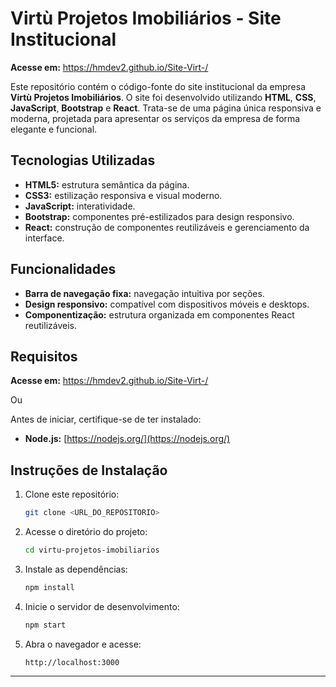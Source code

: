 # Virtù Projetos Imobiliários - Site Institucional

**Acesse em:** https://hmdev2.github.io/Site-Virt-/

Este repositório contém o código-fonte do site institucional da empresa **Virtù Projetos Imobiliários**. O site foi desenvolvido utilizando **HTML**, **CSS**, **JavaScript**, **Bootstrap** e **React**. Trata-se de uma página única responsiva e moderna, projetada para apresentar os serviços da empresa de forma elegante e funcional.

## Tecnologias Utilizadas
- **HTML5:** estrutura semântica da página.
- **CSS3:** estilização responsiva e visual moderno.
- **JavaScript:** interatividade.
- **Bootstrap:** componentes pré-estilizados para design responsivo.
- **React:** construção de componentes reutilizáveis e gerenciamento da interface.

## Funcionalidades
- **Barra de navegação fixa:** navegação intuitiva por seções.
- **Design responsivo:** compatível com dispositivos móveis e desktops.
- **Componentização:** estrutura organizada em componentes React reutilizáveis.

## Requisitos
**Acesse em:** https://hmdev2.github.io/Site-Virt-/

Ou

Antes de iniciar, certifique-se de ter instalado:
- **Node.js:** [https://nodejs.org/](https://nodejs.org/)

## Instruções de Instalação
1. Clone este repositório:
   ```bash
   git clone <URL_DO_REPOSITORIO>
   ```
2. Acesse o diretório do projeto:
   ```bash
   cd virtu-projetos-imobiliarios
   ```
3. Instale as dependências:
   ```bash
   npm install
   ```
4. Inicie o servidor de desenvolvimento:
   ```bash
   npm start
   ```
5. Abra o navegador e acesse:
   ```
   http://localhost:3000
   ```

---


